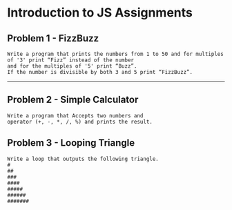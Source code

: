 <link rel="stylesheet" href="https://use.fontawesome.com/releases/v5.15.3/css/all.css" integrity="sha384-hz0QVl8WlpF+2VcfoZtuoA6VjM9pApIIZtC4YtTXG1UruxWxZ+nTk2UlV6BrZlB/" crossorigin="anonymous">

# Introduction to JS Assignments

## Problem 1 - FizzBuzz

```
Write a program that prints the numbers from 1 to 50 and for multiples of '3' print “Fizz” instead of the number
and for the multiples of '5' print “Buzz”.
If the number is divisible by both 3 and 5 print “FizzBuzz”.
```

<i class="fas fa-terminal"></i>

---

## Problem 2 - Simple Calculator

```
Write a program that Accepts two numbers and
operator (+, -, *, /, %) and prints the result.

```

## Problem 3 - Looping Triangle

```
Write a loop that outputs the following triangle.
#
##
###
####
#####
######
#######
```
